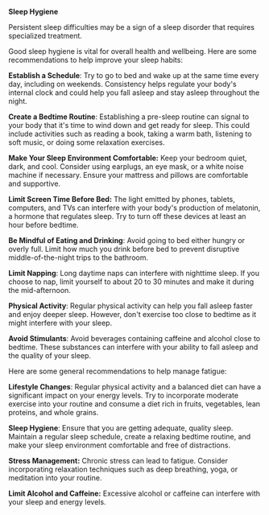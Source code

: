 **Sleep Hygiene**


Persistent sleep difficulties may be a sign of a sleep disorder that requires specialized treatment. 

Good sleep hygiene is vital for overall health and wellbeing. Here are some recommendations to help improve your sleep habits:

**Establish a Schedule**: Try to go to bed and wake up at the same time every day, including on weekends. Consistency helps regulate your body's internal clock and could help you fall asleep and stay asleep throughout the night.

**Create a Bedtime Routine**: Establishing a pre-sleep routine can signal to your body that it's time to wind down and get ready for sleep. This could include activities such as reading a book, taking a warm bath, listening to soft music, or doing some relaxation exercises.

**Make Your Sleep Environment Comfortable:** Keep your bedroom quiet, dark, and cool. Consider using earplugs, an eye mask, or a white noise machine if necessary. Ensure your mattress and pillows are comfortable and supportive.

**Limit Screen Time Before Bed:** The light emitted by phones, tablets, computers, and TVs can interfere with your body's production of melatonin, a hormone that regulates sleep. Try to turn off these devices at least an hour before bedtime.

**Be Mindful of Eating and Drinking**: Avoid going to bed either hungry or overly full. Limit how much you drink before bed to prevent disruptive middle-of-the-night trips to the bathroom.

**Limit Napping**: Long daytime naps can interfere with nighttime sleep. If you choose to nap, limit yourself to about 20 to 30 minutes and make it during the mid-afternoon.

**Physical Activity**: Regular physical activity can help you fall asleep faster and enjoy deeper sleep. However, don't exercise too close to bedtime as it might interfere with your sleep.

**Avoid Stimulants**: Avoid beverages containing caffeine and alcohol close to bedtime. These substances can interfere with your ability to fall asleep and the quality of your sleep.

Here are some general recommendations to help manage fatigue:

**Lifestyle Changes**: Regular physical activity and a balanced diet can have a significant impact on your energy levels. Try to incorporate moderate exercise into your routine and consume a diet rich in fruits, vegetables, lean proteins, and whole grains.

**Sleep Hygiene**: Ensure that you are getting adequate, quality sleep. Maintain a regular sleep schedule, create a relaxing bedtime routine, and make your sleep environment comfortable and free of distractions.

**Stress Management:** Chronic stress can lead to fatigue. Consider incorporating relaxation techniques such as deep breathing, yoga, or meditation into your routine.

**Limit Alcohol and Caffeine:** Excessive alcohol or caffeine can interfere with your sleep and energy levels.

